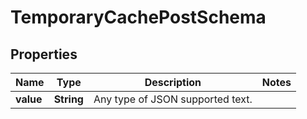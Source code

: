 # TemporaryCachePostSchema

## Properties
Name | Type | Description | Notes
------------ | ------------- | ------------- | -------------
**value** | **String** | Any type of JSON supported text. | 
